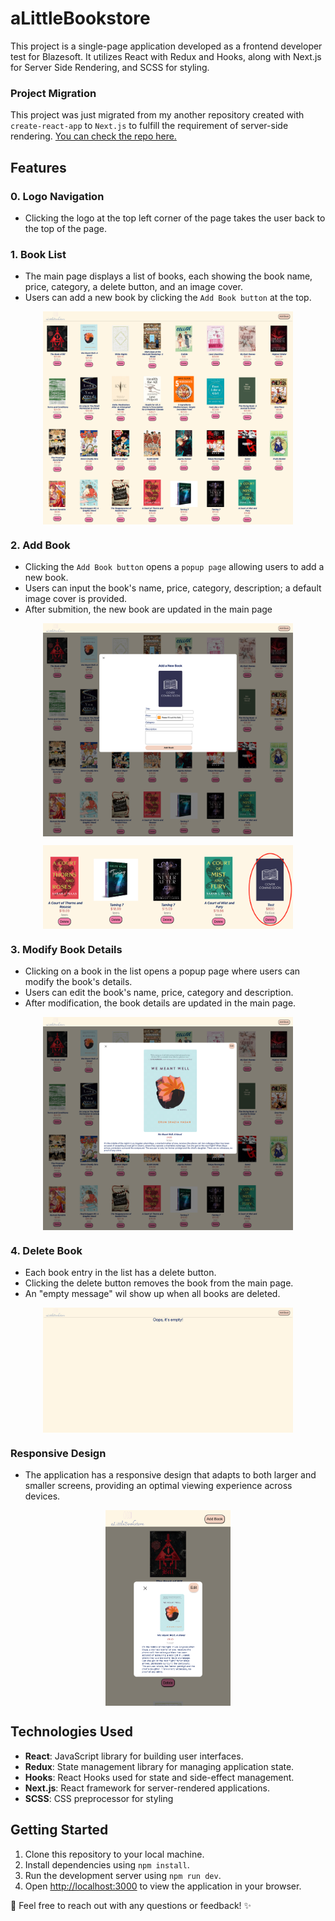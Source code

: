 # aLittleBookstore

This project is a single-page application developed as a frontend developer test for Blazesoft. It utilizes React with Redux and Hooks, along with Next.js for Server Side Rendering, and SCSS for styling.<br/>

### Project Migration
This project was just migrated from my another repository created with `create-react-app` to `Next.js` to fulfill the requirement of server-side rendering. <a href="https://github.com/lorraineC26/bookstore">You can check the repo here.</a>

## Features

### 0. Logo Navigation
- Clicking the logo at the top left corner of the page takes the user back to the top of the page.

### 1. Book List
- The main page displays a list of books, each showing the book name, price, category, a delete button, and an image cover.
- Users can add a new book by clicking the `Add Book button` at the top.

<p align="center">
  <img src="https://github.com/lorraineC26/bookstore-nextjs-migration/blob/main/public/02-main-page.png?raw=true" alt="Book List" width="400px" style="display: block; margin: 0 auto;">
</p>

### 2. Add Book
- Clicking the `Add Book button` opens a `popup page` allowing users to add a new book.
- Users can input the book's name, price, category, description; a default image cover is provided.
- After submition, the new book are updated in the main page

<p align="center">
  <img src="https://github.com/lorraineC26/bookstore-nextjs-migration/blob/main/public/05-add-new-book.png?raw=true" alt="add new book" width="400px" style="display: block; margin: 0 auto;">
</p>

<p align="center">
  <img src="https://github.com/lorraineC26/bookstore-nextjs-migration/blob/main/public/06-new-book.png?raw=true" alt="updated main page" width="400px" style="display: block; margin: 0 auto;">
</p>

### 3. Modify Book Details
- Clicking on a book in the list opens a popup page where users can modify the book's details.
- Users can edit the book's name, price, category and description.
- After modification, the book details are updated in the main page.

<p align="center">
  <img src="https://github.com/lorraineC26/bookstore-nextjs-migration/blob/main/public/03-book-details-popup.png?raw=true" alt="edit book" width="400px" style="display: block; margin: 0 auto;">
</p>

### 4. Delete Book
- Each book entry in the list has a delete button.
- Clicking the delete button removes the book from the main page.
- An "empty message" wil show up when all books are deleted.

<p align="center">
  <img src="https://github.com/lorraineC26/bookstore-nextjs-migration/blob/main/public/01-empty-message.png?raw=true" alt="empty booklist msg" width="400px" style="display: block; margin: 0 auto;">
</p>

### Responsive Design
- The application has a responsive design that adapts to both larger and smaller screens, providing an optimal viewing experience across devices.

<p align="center">
  <img src="https://github.com/lorraineC26/bookstore-nextjs-migration/blob/main/public/07-responsive-design.png?raw=true" alt="responsive deisgn" width="200px" style="display: block; margin: 0 auto;">
</p>

## Technologies Used
- **React**: JavaScript library for building user interfaces.
- **Redux**: State management library for managing application state.
- **Hooks**: React Hooks used for state and side-effect management.
- **Next.js**: React framework for server-rendered applications.
- **SCSS**: CSS preprocessor for styling

## Getting Started

1. Clone this repository to your local machine.
2. Install dependencies using `npm install`.
3. Run the development server using `npm run dev`.
4. Open [http://localhost:3000](http://localhost:3000) to view the application in your browser.

📧 Feel free to reach out with any questions or feedback! ✨
